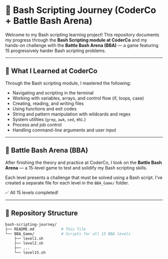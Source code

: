# 🐚 Bash Scripting Journey (CoderCo + Battle Bash Arena)

Welcome to my Bash scripting learning project! This repository documents my progress through the **Bash Scripting module at CoderCo** and my hands-on challenge with the **Battle Bash Arena (BBA)** — a game featuring 15 progressively harder Bash scripting problems.

---

## 📘 What I Learned at CoderCo

Through the Bash scripting module, I mastered the following:

- Navigating and scripting in the terminal
- Working with variables, arrays, and control flow (if, loops, case)
- Creating, reading, and writing files
- Using functions and exit codes
- String and pattern manipulation with wildcards and regex
- System utilities (`grep`, `awk`, `sed`, etc.)
- Process and job control
- Handling command-line arguments and user input

---

## 🧩 Battle Bash Arena (BBA)

After finishing the theory and practice at CoderCo, I took on the **Battle Bash Arena** — a 15-level game to test and solidify my Bash scripting skills.

Each level presents a challenge that must be solved using a Bash script. I’ve created a separate file for each level in the `BBA_Game/` folder.

✅ All 15 levels completed!

---

## 📂 Repository Structure

```bash
bash-scripting-journey/
├── README.md            # This file
└── BBA_Game/            # Scripts for all 15 BBA levels
    ├── level1.sh
    ├── level2.sh
    ├── ...
    └── level15.sh
